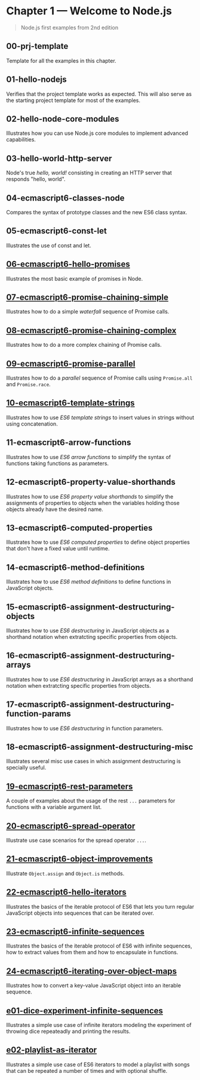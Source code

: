 # Chapter 1 &mdash; Welcome to Node.js
> Node.js first examples from 2nd edition

## 00-prj-template
Template for all the examples in this chapter.

## 01-hello-nodejs
Verifies that the project template works as expected. This will also serve as the starting project template for most of the examples.

## 02-hello-node-core-modules
Illustrates how you can use Node.js core modules to implement advanced capabilities.

## 03-hello-world-http-server
Node's true *hello, world!* consisting in creating an HTTP server that responds "hello, world".

## 04-ecmascript6-classes-node
Compares the syntax of prototype classes and the new ES6 class syntax.

## 05-ecmascript6-const-let
Illustrates the use of const and let.

## [06-ecmascript6-hello-promises](06-ecmascript6-hello-promises)
Illustrates the most basic example of promises in Node.

## [07-ecmascript6-promise-chaining-simple](07-ecmascript6-promise-chaining-simple)
Illustrates how to do a simple *waterfall* sequence of Promise calls.

## [08-ecmascript6-promise-chaining-complex](08-ecmascript6-promise-chaining-complex)
Illustrates how to do a more complex chaining of Promise calls.

## [09-ecmascript6-promise-parallel](09-ecmascript6-promise-parallel)
Illustrates how to do a *parallel* sequence of Promise calls using `Promise.all` and `Promise.race`.

## [10-ecmascript6-template-strings](10-ecmascript6-template-strings)
Illustrates how to use *ES6 template strings* to insert values in strings without using concatenation.

## 11-ecmascript6-arrow-functions
Illustrates how to use *ES6 arrow functions* to simplify the syntax of functions taking functions as parameters.

## 12-ecmascript6-property-value-shorthands
Illustrates how to use *ES6 property value shorthands* to simplify the assignments of properties to objects when the variables holding those objects already have the desired name.

## 13-ecmascript6-computed-properties
Illustrates how to use *ES6 computed properties* to define object properties that don't have a fixed value until runtime.

## 14-ecmascript6-method-definitions
Illustrates how to use *ES6 method definitions* to define functions in JavaScript objects.

## 15-ecmascript6-assignment-destructuring-objects
Illustrates how to use *ES6 destructuring* in JavaScript objects as a shorthand notation when extratcting specific properties from objects.

## 16-ecmascript6-assignment-destructuring-arrays
Illustrates how to use *ES6 destructuring* in JavaScript arrays as a shorthand notation when extratcting specific properties from objects.

## 17-ecmascript6-assignment-destructuring-function-params
Illustrates how to use *ES6 destructuring* in function parameters.

## 18-ecmascript6-assignment-destructuring-misc
Illustrates several misc use cases in which assignment destructuring is specially useful.

## [19-ecmascript6-rest-parameters](19-ecmascript6-rest-parameters)
A couple of examples about the usage of the rest `...` parameters for functions with a variable argument list.

## [20-ecmascript6-spread-operator](20-ecmascript6-spread-operator)
Illustrate use case scenarios for the spread operator `...`.

## [21-ecmascript6-object-improvements](21-ecmascript6-object-improvements)
Illustrate `Object.assign` and `Object.is` methods.

## [22-ecmascript6-hello-iterators](22-ecmascript6-hello-iterators)
Illustrates the basics of the iterable protocol of ES6 that lets you turn regular JavaScript objects into sequences that can be iterated over.

## [23-ecmascript6-infinite-sequences](23-ecmascript6-infinite-sequences)
Illustrates the basics of the iterable protocol of ES6 with infinite sequences, how to extract values from them and how to encapsulate in functions.

## [24-ecmascript6-iterating-over-object-maps](24-ecmascript6-iterating-over-object-maps)
Illustrates how to convert a key-value JavaScript object into an iterable sequence.

## [e01-dice-experiment-infinite-sequences](e01-dice-experiment-infinite-sequences)
Illustrates a simple use case of infinite iterators modeling the experiment of throwing dice repeateadly and printing the results.

## [e02-playlist-as-iterator](e02-playlist-as-iterator)
Illustrates a simple use case of ES6 iterators to model a playlist with songs that can be repeated a number of times and with optional shuffle.